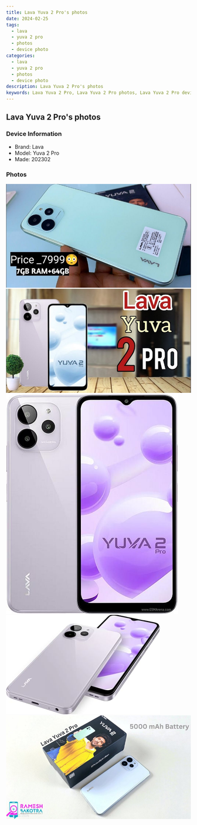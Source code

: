 ```yaml
---
title: Lava Yuva 2 Pro's photos
date: 2024-02-25
tags: 
  - lava
  - yuva 2 pro
  - photos
  - device photo
categories: 
  - lava
  - yuva 2 pro
  - photos
  - device photo
description: Lava Yuva 2 Pro's photos
keywords: Lava Yuva 2 Pro, Lava Yuva 2 Pro photos, Lava Yuva 2 Pro device photo
---
```


## Lava Yuva 2 Pro's photos

### Device Information

- Brand: Lava
- Model: Yuva 2 Pro
- Made: 202302

### Photos

![/images/best-assets/devices/lava/lava-yuva-2-pro/1.jpg](/images/best-assets/devices/lava/lava-yuva-2-pro/1.jpg)
![/images/best-assets/devices/lava/lava-yuva-2-pro/2.jpg](/images/best-assets/devices/lava/lava-yuva-2-pro/2.jpg)
![/images/best-assets/devices/lava/lava-yuva-2-pro/3.jpg](/images/best-assets/devices/lava/lava-yuva-2-pro/3.jpg)
![/images/best-assets/devices/lava/lava-yuva-2-pro/4.jpg](/images/best-assets/devices/lava/lava-yuva-2-pro/4.jpg)
![/images/best-assets/devices/lava/lava-yuva-2-pro/5.jpg](/images/best-assets/devices/lava/lava-yuva-2-pro/5.jpg)
